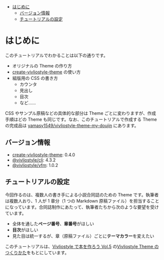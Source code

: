 <!-- START doctoc generated TOC please keep comment here to allow auto update -->
<!-- DON'T EDIT THIS SECTION, INSTEAD RE-RUN doctoc TO UPDATE -->

- [はじめに](#%E3%81%AF%E3%81%98%E3%82%81%E3%81%AB)
  - [バージョン情報](#%E3%83%90%E3%83%BC%E3%82%B8%E3%83%A7%E3%83%B3%E6%83%85%E5%A0%B1)
  - [チュートリアルの設定](#%E3%83%81%E3%83%A5%E3%83%BC%E3%83%88%E3%83%AA%E3%82%A2%E3%83%AB%E3%81%AE%E8%A8%AD%E5%AE%9A)

<!-- END doctoc generated TOC please keep comment here to allow auto update -->

# はじめに

このチュートリアルでわかることは以下の通りです。

- オリジナルの Theme の作り方
- [create-vivliostyle-theme][] の使い方
- 組版用の CSS の書き方
  - カウンタ
  - 見出し
  - 目次
  - など……

CSS やサンプル原稿などの具体的な部分は Theme ごとに変わりますが、作成手順はどの Theme も同じです。なお、このチュートリアルで作成する Theme の完成品は [yamasy1549/vivliostyle-theme-my-doujin](https://github.com/yamasy1549/vivliostyle-theme-my-doujin) にあります。

## バージョン情報

- [create-vivliostyle-theme][]: 0.4.0
- [@vivliostyle/cli](https://github.com/vivliostyle/vivliostyle-cli): 4.3.2
- [@vivliostyle/vfm](https://github.com/vivliostyle/vfm/): 1.0.2

## チュートリアルの設定

今回作るのは、複数人の書き手による小説合同誌のための Theme です。執筆者は複数人おり、1 人が 1 章分（1 つの Markdown 原稿ファイル）を担当することになっています。合同誌制作にあたって、執筆者たちから次のような要望を受けています。

- 全体を通した**ページ番号**、**章番号**がほしい
- **目次**がほしい
- 見た目は統一するが、章（原稿ファイル）ごとに**テーマカラー**を変えたい

[create-vivliostyle-theme]: https://github.com/vivliostyle/themes/tree/master/packages/create-vivliostyle-theme

このチュートリアルは、[Vivliostyle で本を作ろう Vol.5](https://vivliostyle.org/ja/make-books-with-vivliostyle/#vivliostyle-%E3%81%A7%E6%9C%AC%E3%82%92%E4%BD%9C%E3%82%8D%E3%81%86-vol52021%E5%B9%B47%E6%9C%8811%E6%97%A5) の[Vivliostyle Theme のつくりかた](https://vivliostyle.github.io/vivliostyle_doc/ja/vivliostyle-user-group-vol5/content/yamasy/index.html)をもとにしています。
